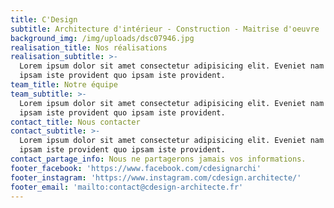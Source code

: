 ```yaml
---
title: C'Design
subtitle: Architecture d'intérieur - Construction - Maitrise d'oeuvre
background_img: /img/uploads/dsc07946.jpg
realisation_title: Nos réalisations
realisation_subtitle: >-
  Lorem ipsum dolor sit amet consectetur adipisicing elit. Eveniet nam itaque
  ipsam iste provident quo ipsam iste provident.
team_title: Notre équipe
team_subtitle: >-
  Lorem ipsum dolor sit amet consectetur adipisicing elit. Eveniet nam itaque
  ipsam iste provident quo ipsam iste provident.
contact_title: Nous contacter
contact_subtitle: >-
  Lorem ipsum dolor sit amet consectetur adipisicing elit. Eveniet nam itaque
  ipsam iste provident quo ipsam iste provident.
contact_partage_info: Nous ne partagerons jamais vos informations.
footer_facebook: 'https://www.facebook.com/cdesignarchi'
footer_instagram: 'https://www.instagram.com/cdesign.architecte/'
footer_email: 'mailto:contact@cdesign-architecte.fr'
---
```


